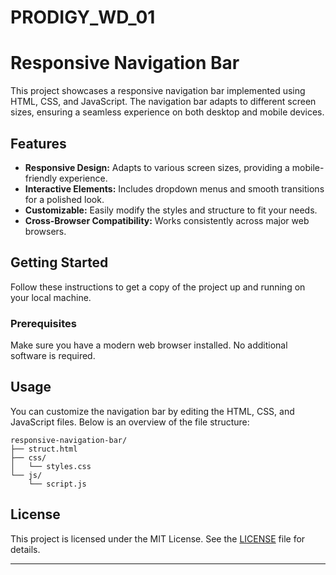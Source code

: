 # PRODIGY_WD_01

# Responsive Navigation Bar

This project showcases a responsive navigation bar implemented using HTML, CSS, and JavaScript. The navigation bar adapts to different screen sizes, ensuring a seamless experience on both desktop and mobile devices.

## Features

- **Responsive Design:** Adapts to various screen sizes, providing a mobile-friendly experience.
- **Interactive Elements:** Includes dropdown menus and smooth transitions for a polished look.
- **Customizable:** Easily modify the styles and structure to fit your needs.
- **Cross-Browser Compatibility:** Works consistently across major web browsers.


## Getting Started

Follow these instructions to get a copy of the project up and running on your local machine.

### Prerequisites

Make sure you have a modern web browser installed. No additional software is required.


## Usage

You can customize the navigation bar by editing the HTML, CSS, and JavaScript files. Below is an overview of the file structure:

```
responsive-navigation-bar/
├── struct.html
├── css/
│   └── styles.css
└── js/
    └── script.js
```



## License

This project is licensed under the MIT License. See the [LICENSE](LICENSE) file for details.


---


